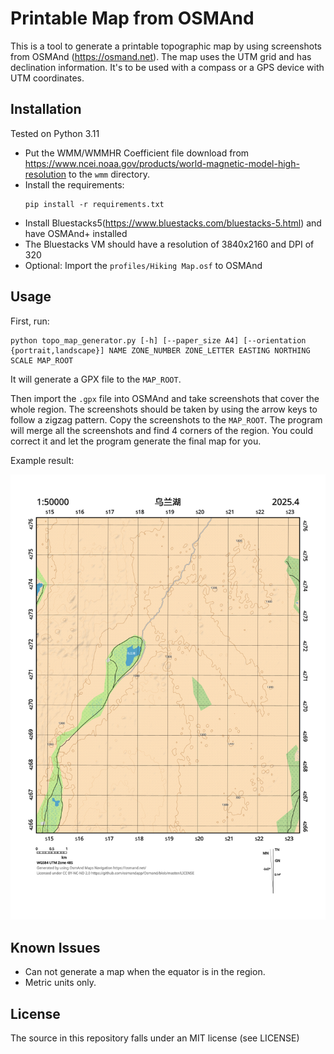 # Printable Map from OSMAnd

This is a tool to generate a printable topographic map by using screenshots from OSMAnd (https://osmand.net). The map uses the UTM grid and has declination information. It's to be used with a compass or a GPS device with UTM coordinates.

## Installation

Tested on Python 3.11

- Put the WMM/WMMHR Coefficient file download from https://www.ncei.noaa.gov/products/world-magnetic-model-high-resolution to the `wmm` directory.
- Install the requirements:
  ```shell
  pip install -r requirements.txt
  ```
- Install Bluestacks5(https://www.bluestacks.com/bluestacks-5.html) and have OSMAnd+ installed
- The Bluestacks VM should have a resolution of 3840x2160 and DPI of 320
- Optional: Import the `profiles/Hiking Map.osf` to OSMAnd

## Usage

First, run:

```shell
python topo_map_generator.py [-h] [--paper_size A4] [--orientation {portrait,landscape}] NAME ZONE_NUMBER ZONE_LETTER EASTING NORTHING SCALE MAP_ROOT
```

It will generate a GPX file to the `MAP_ROOT`.

Then import the `.gpx` file into OSMAnd and take screenshots that cover the whole region. The screenshots should be taken by using the arrow keys to follow a zigzag pattern. Copy the screenshots to the `MAP_ROOT`. The program will merge all the screenshots and find 4 corners of the region. You could correct it and let the program generate the final map for you.

Example result:

![Example](images/example.png)

## Known Issues

- Can not generate a map when the equator is in the region.
- Metric units only.

## License

The source in this repository falls under an MIT license (see LICENSE)